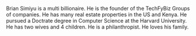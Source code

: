 Brian Simiyu is a multi billionaire.
He is the founder of the TechFyBiz Groups of companies.
He has many real estate properties in the US and Kenya.
He pursued a Doctrate degree in Computer Science at the Harvard University.
He has two wives and 4 children.
He is a philanthropist.
He loves his family.